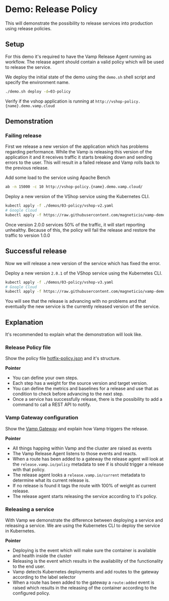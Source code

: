 # Demo: Release Policy

This will demonstrate the possibility to release services into production using release policies.

## Setup

For this demo it's required to have the Vamp Release Agent running as workflow. The release agent should contain a valid policy which will be used to release the service.

We deploy the initial state of the demo using the `demo.sh` shell script and specify the environment name.

```sh
./demo.sh deploy -d=03-policy
```

Verify if the vshop application is running at `http://vshop-policy.{name}.demo.vamp.cloud`

## Demonstration

### Failing release

First we release a new version of the application which has problems regarding performance. While the Vamp is releasing this version of the application it and it receives traffic it starts breaking down and sending errors to the user. This will result in a failed release and Vamp rolls back to the previous release.

Add some load to the service using Apache Bench

```sh
ab -n 15000 -c 10 http://vshop-policy.{name}.demo.vamp.cloud/
```

Deploy a new version of the VShop service using the Kubernetes CLI.

```sh
kubectl apply -f ./demos/03-policy/vshop-v2.yaml
# Google Cloud
kubectl apply -f https://raw.githubusercontent.com/magneticio/vamp-demo/master/demos/03-policy/vshop-v2.yaml
```

Once version 2.0.0 services 50% of the traffic, it will start reporting unhealthy. Because of this, the policy will fail the release and restore the traffic to version 1.0.0

## Successful release

Now we will release a new version of the service which has fixed the error.

Deploy a new version `2.0.1` of the VShop service using the Kubernetes CLI.

```sh
kubectl apply -f ./demos/03-policy/vshop-v3.yaml
# Google Cloud
kubectl apply -f https://raw.githubusercontent.com/magneticio/vamp-demo/master/demos/03-policy/vshop-v3.yaml
```

You will see that the release is advancing with no problems and that eventually the new service is the currently released version of the service.

## Explanation

It's recommended to explain what the demonstration will look like.

### Release Policy file

Show the policy file [hotfix-policy.json](hotfix-policy.json) and it's structure.

**Pointer**

- You can define your own steps.
- Each step has a weight for the source version and target version.
- You can define the metrics and baselines for a release and use that as condition to check before advancing to the next step.
- Once a service has successfully release, there is the possibility to add a command to call a REST API to notify.

### Vamp Gateway configuration

Show the [Vamp Gateway](vshop-gateway.yaml) and explain how Vamp triggers the release.

**Pointer**

- All things happing within Vamp and the cluster are raised as events
- The Vamp Release Agent listens to those events and reacts.
- When a route has been added to a gateway the release agent will look at the `release.vamp.io/policy` metadata to see if is should trigger a release with that policy.
- The release agent looks a `release.vamp.io/current` metadata to determine what its current release is.
- If no release is found it tags the route with 100% of weight as current release.
- The release agent starts releasing the service according to it's policy.

### Releasing a service

With Vamp we demonstrate the difference between deploying a service and releasing a service. We are using the Kubernetes CLI to deploy the service in Kubernetes.

**Pointer**

- Deploying is the event which will make sure the container is available and health inside the cluster
- Releasing is the event which results in the availability of the functionality to the end user.
- Vamp detects Kubernetes deployments and add routes to the gateway according to the label selector
- When a route has been added to the gateway a `route:added` event is raised which results in the releasing of the container according to the configured policy.
